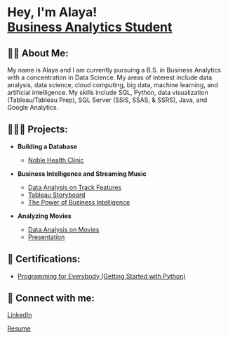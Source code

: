 <h1>Hey, I'm Alaya! <br/><a>
    <a href="https://www.linkedin.com/in/alayasirigiri/">Business Analytics Student</a>
<!--<a Concetration in Data Science</a>-->
    
<h2>👩🏾 About Me:</h2>
My name is Alaya and I am currently pursuing a B.S. in Business Analytics with a concentration in Data Science. 
My areas of interest include data analysis, data science, cloud computing, big data, machine learning, and artificial intelligence.     
My skills include SQL, Python, data visualization (Tableau/Tableau Prep), SQL Server (SSIS, SSAS, & SSRS), Java, and Google Analytics. 
    
    
<h2>👩🏾‍💻 Projects:</h2>

- <b>Building a Database</b>
    - [Noble Health Clinic](https://github.com/alayasiri/ClinicDatabase)
    
- <b>Business Intelligence and Streaming Music</b>
    - [Data Analysis on Track Features](https://github.com/alayasiri/bi-music)
    - [Tableau Storyboard](https://github.com/alayasiri/bi-music/blob/main/spotify%20tableau.twbx)
    - [The Power of Business Intelligence](https://www.linkedin.com/pulse/unlocking-power-business-intelligence-alaya-sirigiri)


- <b>Analyzing Movies</b>
    - [Data Analysis on Movies](https://github.com/alayasiri/movies-buan/tree/main)
    - [Presentation](https://github.com/alayasiri/movies-buan/blob/main/movie_presentation.pdf)
 

<h2> 📄 Certifications:</h2>
    
  - [Programming for Everybody (Getting Started with Python)](https://coursera.org/share/b2629b8c7fcc9d84635d79817bf28a69)
  
  
<h2> 🤳 Connect with me:</h2>

<a href="https://www.linkedin.com/in/alayasirigiri/">LinkedIn<br/></a>

<a href="https://github.com/alayasiri/Resume/blob/main/resume.pdf">Resume</a>

  
<!--
**joshmadakor1/joshmadakor1** is a ✨ _special_ ✨ repository because its `README.md` (this file) appears on your GitHub profile.

Here are some ideas to get you started:

[<img align="left" alt="AlayaSirigiri | LinkedIn" width="22px" src="https://cdn.jsdelivr.net/npm/simple-icons@v3/icons/linkedin.svg" />][linkedin]

[linkedin]: https://www.linkedin.com/in/alayasirigiri/

- 🔭 I’m currently working on ...
- 🌱 I’m currently learning ...
- 👯 I’m looking to collaborate on ...
- 🤔 I’m looking for help with ...
- 💬 Ask me about ...
- 📫 How to reach me: ...
- 😄 Pronouns: ...
- ⚡ Fun fact: ...
-->
